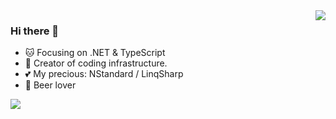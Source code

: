 <img align="right" src="https://github-readme-stats.vercel.app/api/top-langs?username=zmjack" />

### Hi there 👋

- :cat: Focusing on .NET & TypeScript
- 🌱 Creator of coding infrastructure.
- :two_hearts: My precious: NStandard / LinqSharp
- :beers: Beer lover

<!--
**zmjack/zmjack** is a ✨ _special_ ✨ repository because its `README.md` (this file) appears on your GitHub profile.

Here are some ideas to get you started:

- 🔭 I’m currently working on ...
- 🌱 I’m currently learning ...
- 👯 I’m looking to collaborate on ...
- 🤔 I’m looking for help with ...
- 💬 Ask me about ...
- 📫 How to reach me: ...
- 😄 Pronouns: ...
- ⚡ Fun fact: ...
-->

<img src="https://github-readme-stats.vercel.app/api?username=zmjack" />
